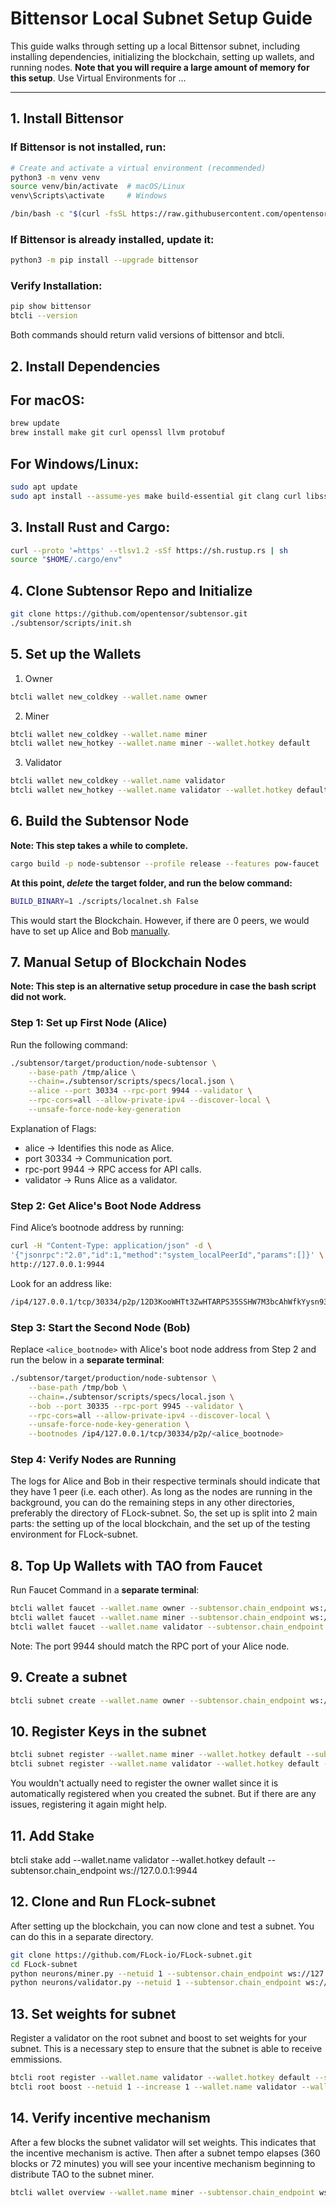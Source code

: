 # Bittensor Local Subnet Setup Guide

This guide walks through setting up a local Bittensor subnet, including installing dependencies, initializing the blockchain, setting up wallets, and running nodes. **Note that you will require a large amount of memory for this setup**. Use Virtual Environments for ...

---

## 1. Install Bittensor

### If Bittensor is **not installed**, run:
```sh
# Create and activate a virtual environment (recommended)
python3 -m venv venv
source venv/bin/activate  # macOS/Linux
venv\Scripts\activate     # Windows

/bin/bash -c "$(curl -fsSL https://raw.githubusercontent.com/opentensor/bittensor/master/scripts/install.sh)"
```

### If Bittensor is **already installed**, update it:
```sh
python3 -m pip install --upgrade bittensor
```

### Verify Installation:
```sh
pip show bittensor
btcli --version
```

Both commands should return valid versions of bittensor and btcli.

## 2. Install Dependencies

## For macOS:
```sh
brew update
brew install make git curl openssl llvm protobuf
```

## For Windows/Linux:
```sh
sudo apt update
sudo apt install --assume-yes make build-essential git clang curl libssl-dev llvm libudev-dev protobuf-compiler
```

## 3. Install Rust and Cargo:
```sh
curl --proto '=https' --tlsv1.2 -sSf https://sh.rustup.rs | sh
source "$HOME/.cargo/env"
```

## 4. Clone Subtensor Repo and Initialize
```sh
git clone https://github.com/opentensor/subtensor.git
./subtensor/scripts/init.sh
```

## 5. Set up the Wallets
1. Owner
```sh
btcli wallet new_coldkey --wallet.name owner
```
2. Miner
```sh
btcli wallet new_coldkey --wallet.name miner
btcli wallet new_hotkey --wallet.name miner --wallet.hotkey default
```
3. Validator
```sh
btcli wallet new_coldkey --wallet.name validator
btcli wallet new_hotkey --wallet.name validator --wallet.hotkey default
```

## 6. Build the Subtensor Node
**Note: This step takes a while to complete.**
```sh
cargo build -p node-subtensor --profile release --features pow-faucet
```

**At this point, ***delete*** the target folder, and run the below command:**
```sh
BUILD_BINARY=1 ./scripts/localnet.sh False
```
This would start the Blockchain. However, if there are 0 peers, we would have to set up Alice and Bob [manually](#7-manual-setup-of-blockchain-nodes).

## 7. Manual Setup of Blockchain Nodes

**Note: This step is an alternative setup procedure in case the bash script did not work.**

### Step 1: Set up First Node (Alice)
Run the following command:
```sh
./subtensor/target/production/node-subtensor \
    --base-path /tmp/alice \
    --chain=./subtensor/scripts/specs/local.json \
    --alice --port 30334 --rpc-port 9944 --validator \
    --rpc-cors=all --allow-private-ipv4 --discover-local \
    --unsafe-force-node-key-generation
```
Explanation of Flags:
- alice → Identifies this node as Alice.
- port 30334 → Communication port.
- rpc-port 9944 → RPC access for API calls.
- validator → Runs Alice as a validator.

### Step 2: Get Alice's Boot Node Address
Find Alice’s bootnode address by running:
```sh
curl -H "Content-Type: application/json" -d \
'{"jsonrpc":"2.0","id":1,"method":"system_localPeerId","params":[]}' \
http://127.0.0.1:9944
```
Look for an address like:
```sh
/ip4/127.0.0.1/tcp/30334/p2p/12D3KooWHTt3ZwHTARPS35SSHW7M3bcAhWfkYysn93EQmZFHnXsQ
```

### Step 3: Start the Second Node (Bob)
Replace `<alice_bootnode>` with Alice's boot node address from Step 2 and run the below in a **separate terminal**:
```sh
./subtensor/target/production/node-subtensor \
    --base-path /tmp/bob \
    --chain=./subtensor/scripts/specs/local.json \
    --bob --port 30335 --rpc-port 9945 --validator \
    --rpc-cors=all --allow-private-ipv4 --discover-local \
    --unsafe-force-node-key-generation \
    --bootnodes /ip4/127.0.0.1/tcp/30334/p2p/<alice_bootnode>
```

### Step 4: Verify Nodes are Running

The logs for Alice and Bob in their respective terminals should indicate that they have 1 peer (i.e. each other). As long as the nodes are running in the background, you can do the remaining steps in any other directories, preferably the directory of FLock-subnet. So, the set up is split into 2 main parts: the setting up of the local blockchain, and the set up of the testing environment for FLock-subnet.

## 8. Top Up Wallets with TAO from Faucet
Run Faucet Command in a **separate terminal**:
```sh
btcli wallet faucet --wallet.name owner --subtensor.chain_endpoint ws://127.0.0.1:9944
btcli wallet faucet --wallet.name miner --subtensor.chain_endpoint ws://127.0.0.1:9944
btcli wallet faucet --wallet.name validator --subtensor.chain_endpoint ws://127.0.0.1:9944
```
Note: The port 9944 should match the RPC port of your Alice node.

## 9. Create a subnet
```sh
btcli subnet create --wallet.name owner --subtensor.chain_endpoint ws://127.0.0.1:9944
```

## 10. Register Keys in the subnet
```sh
btcli subnet register --wallet.name miner --wallet.hotkey default --subtensor.chain_endpoint ws://127.0.0.1:9944
btcli subnet register --wallet.name validator --wallet.hotkey default --subtensor.chain_endpoint ws://127.0.0.1:9944
```
You wouldn't actually need to register the owner wallet since it is automatically registered when you created the subnet. But if there are any issues, registering it again might help.

## 11. Add Stake
btcli stake add --wallet.name validator --wallet.hotkey default --subtensor.chain_endpoint ws://127.0.0.1:9944

## 12. Clone and Run FLock-subnet
After setting up the blockchain, you can now clone and test a subnet. You can do this in a separate directory.
```sh
git clone https://github.com/FLock-io/FLock-subnet.git
cd FLock-subnet
python neurons/miner.py --netuid 1 --subtensor.chain_endpoint ws://127.0.0.1:9946 --wallet.name miner --wallet.hotkey default --logging.debug
python neurons/validator.py --netuid 1 --subtensor.chain_endpoint ws://127.0.0.1:9946 --wallet.name validator --wallet.hotkey default --logging.debug
```

## 13. Set weights for subnet
Register a validator on the root subnet and boost to set weights for your subnet. This is a necessary step to ensure that the subnet is able to receive emmissions.
```sh
btcli root register --wallet.name validator --wallet.hotkey default --subtensor.chain_endpoint ws://127.0.0.1:9944
btcli root boost --netuid 1 --increase 1 --wallet.name validator --wallet.hotkey default --subtensor.chain_endpoint ws://127.0.0.1:9944
```

## 14. Verify incentive mechanism
After a few blocks the subnet validator will set weights. This indicates that the incentive mechanism is active. Then after a subnet tempo elapses (360 blocks or 72 minutes) you will see your incentive mechanism beginning to distribute TAO to the subnet miner.
```sh
btcli wallet overview --wallet.name miner --subtensor.chain_endpoint ws://127.0.0.1:9944
```